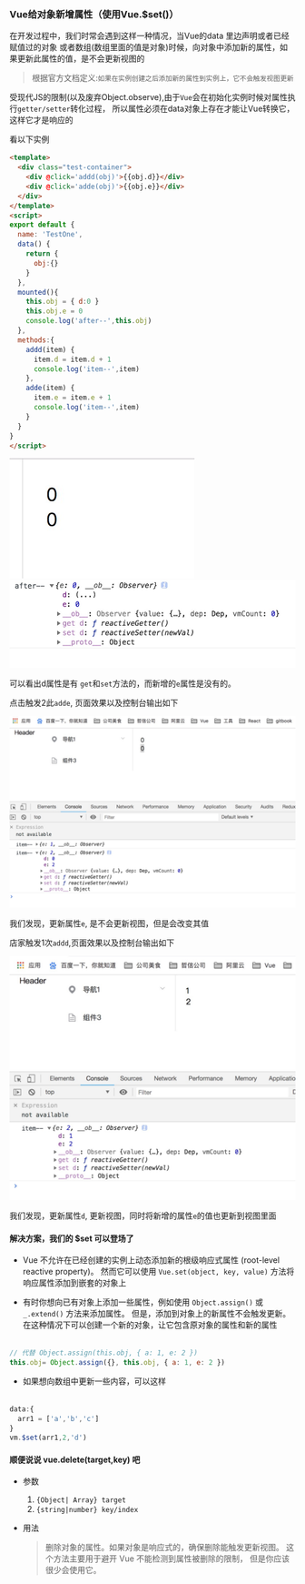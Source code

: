 ### Vue给对象新增属性（使用Vue.$set()）

在开发过程中，我们时常会遇到这样一种情况，当Vue的data 里边声明或者已经赋值过的对象
或者数组(数组里面的值是对象)时候，向对象中添加新的属性，如果更新此属性的值，是不会更新视图的

>根据官方文档定义:`如果在实例创建之后添加新的属性到实例上，它不会触发视图更新`

受现代JS的限制(以及废弃Object.observe),由于`Vue`会在初始化实例时候对属性执行`getter/setter`转化过程，
所以属性必须在data对象上存在才能让Vue转换它，这样它才是响应的

看以下实例

```html
<template>
  <div class="test-container">
    <div @click='addd(obj)'>{{obj.d}}</div>
    <div @click='adde(obj)'>{{obj.e}}</div>
  </div>
</template>
<script>
export default {
  name: 'TestOne',
  data() {
    return {
      obj:{}
    }
  },
  mounted(){
    this.obj = { d:0 }
    this.obj.e = 0
    console.log('after--',this.obj)
  },
  methods:{
    addd(item) {
      item.d = item.d + 1
      console.log('item--',item)
    },
    adde(item) {
      item.e = item.e + 1
      console.log('item--',item)
    }
  }
}
</script>
```
![图1](./img/set/set-2.jpg)
![图1](./img/set/set-1.jpg)

可以看出d属性是有 `get`和`set`方法的，而新增的`e`属性是没有的。


点击触发2此`adde`, 页面效果以及控制台输出如下

![图2](./img/set/set-3.jpg)

我们发现，更新属性`e`, 是不会更新视图，但是会改变其值

店家触发1次`addd`,页面效果以及控制台输出如下

![图2](./img/set/set-4.jpg)

我们发现，更新属性`d`, 更新视图，同时将新增的属性`e`的值也更新到视图里面


#### 解决方案，我们的 $set  可以登场了

* Vue 不允许在已经创建的实例上动态添加新的根级响应式属性 (root-level reactive property)。
然而它可以使用 `Vue.set(object, key, value)` 方法将响应属性添加到嵌套的对象上


* 有时你想向已有对象上添加一些属性，例如使用 `Object.assign()` 或 `_.extend()` 方法来添加属性。
但是，添加到对象上的新属性不会触发更新。在这种情况下可以创建一个新的对象，让它包含原对象的属性和新的属性

```js

// 代替 Object.assign(this.obj, { a: 1, e: 2 })
this.obj= Object.assign({}, this.obj, { a: 1, e: 2 })

```

* 如果想向数组中更新一些内容，可以这样

```js

data:{
  arr1 = ['a','b','c']
}
vm.$set(arr1,2,'d')

```

#### 顺便说说 vue.delete(target,key) 吧
* 参数
  1. `{Object| Array} target`
  2. `{string|number} key/index`

* 用法 
  > 删除对象的属性。如果对象是响应式的，确保删除能触发更新视图。
  这个方法主要用于避开 Vue 不能检测到属性被删除的限制，
  但是你应该很少会使用它。










